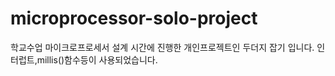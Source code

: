 # microprocessor-solo-project

학교수업 마이크로프로세서 설계 시간에 진행한 개인프로젝트인 두더지 잡기 입니다.
인터럽트,millis()함수등이 사용되었습니다.
